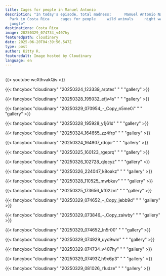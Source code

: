 ```yaml
---
title: Cages for people in Manuel Antonio
description: "In today's episode, total madness:      Manuel Antonio National
  Park in Costa Rica     cages for people     wild animals     night walk in the
  jungle"
destinations: Costa Rica
image: 20250329_074734_v407hy
featuredpath: cloudinary
date: 2025-06-20T04:39:56.547Z
type: post
author: Kitty R.
featuredalt: Image hosted by Cloudinary
language: en
---
```

<br>{{< youtube wcXthvakQis >}}</br>

{{< fancybox "cloudinary" "20250324_123339_arptes" " " "gallery" >}}

{{< fancybox "cloudinary" "20250328_195032_efjv4s" " " "gallery" >}}

{{< fancybox "cloudinary" "20250329_070954_-_Copy_n5me0i" " " "gallery" >}}

{{< fancybox "cloudinary" "20250328_195928_y1j61d" " " "gallery" >}}

{{< fancybox "cloudinary" "20250324_164655_zz4frp" " " "gallery" >}}

{{< fancybox "cloudinary" "20250324_164807_rdojor" " " "gallery" >}}

{{< fancybox "cloudinary" "20250325_160123_rgeprq" " " "gallery" >}}

{{< fancybox "cloudinary" "20250326_102728_qlqcyz" " " "gallery" >}}

{{< fancybox "cloudinary" "20250326_224047_k8oakz" " " "gallery" >}}

{{< fancybox "cloudinary" "20250328_110525_mwbkav" " " "gallery" >}}

{{< fancybox "cloudinary" "20250325_173656_kf02zm" " " "gallery" >}}

{{< fancybox "cloudinary" "20250329_074652_-_Copy_jebb9d" " " "gallery" >}}

{{< fancybox "cloudinary" "20250329_073846_-_Copy_zaiwby" " " "gallery" >}}

{{< fancybox "cloudinary" "20250329_074652_ln5r00" " " "gallery" >}}

{{< fancybox "cloudinary" "20250329_074929_uyc9wm" " " "gallery" >}}

{{< fancybox "cloudinary" "20250329_074734_v407hy" " " "gallery" >}}

{{< fancybox "cloudinary" "20250329_074937_h9x6p3" " " "gallery" >}}

{{< fancybox "cloudinary" "20250329_081026_r1udze" " " "gallery" >}}
